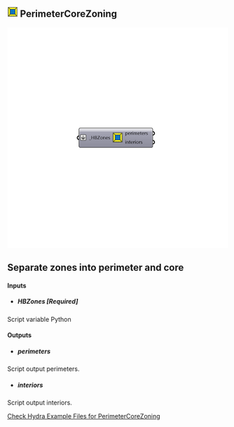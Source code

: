 ## ![](../../images/icons/PerimeterCoreZoning.png) PerimeterCoreZoning

![](../../images/components/PerimeterCoreZoning.png)

Separate zones into perimeter and core
 -
 

#### Inputs
* ##### HBZones [Required]
Script variable Python

#### Outputs
* ##### perimeters
Script output perimeters.
* ##### interiors
Script output interiors.


[Check Hydra Example Files for PerimeterCoreZoning](https://hydrashare.github.io/hydra/index.html?keywords=Honeybee_PerimeterCoreZoning)